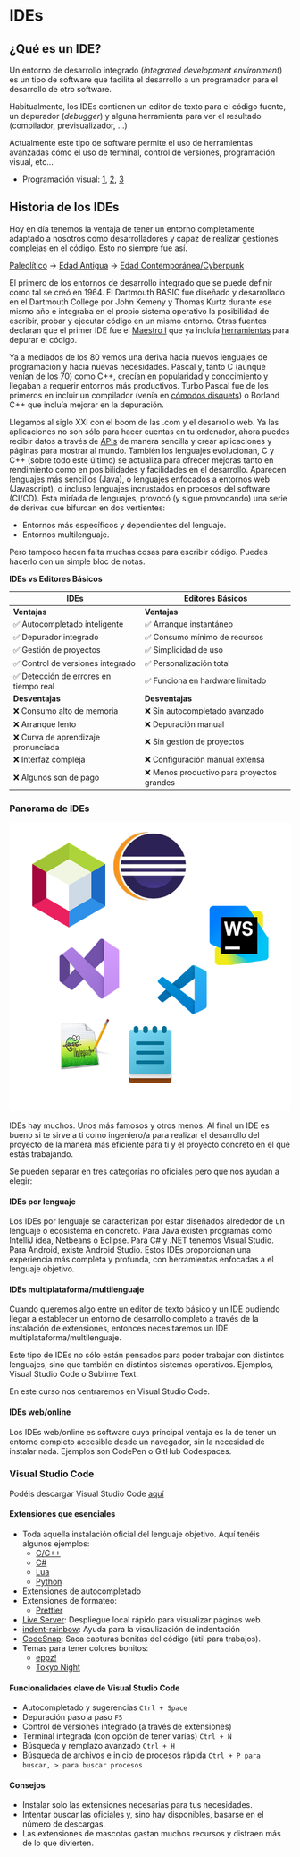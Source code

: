 # IDEs


## ¿Qué es un IDE?

Un entorno de desarrollo integrado (*integrated development environment*) es un tipo de software que facilita el desarrollo a un programador para el desarrollo de otro software.

Habitualmente, los IDEs contienen un editor de texto para el código fuente, un depurador (*debugger*) y alguna herramienta para ver el resultado (compilador, previsualizador, …)

Actualmente este tipo de software permite el uso de herramientas avanzadas cómo el uso de terminal, control de versiones, programación visual, etc...

- Programación visual: [1](https://scratch.mit.edu/projects/editor/?tutorial=getStarted), [2](https://www.steamakersblocks.com/web/project/editordemo?id=1), [3](https://dev.epicgames.com/documentation/en-us/unreal-engine/quick-start-guide-for-blueprints-visual-scripting-in-unreal-engine)

## Historia de los IDEs

Hoy en día tenemos la ventaja de tener un entorno completamente adaptado a nosotros como desarrolladores y capaz de realizar gestiones complejas en el código. Esto no siempre fue así.

[Paleolítico](https://es.wikipedia.org/wiki/Tarjeta_perforada) -> [Edad Antigua](https://www.techspot.com/images2/news/bigimage/2023/12/2023-12-05-image-14.jpg) -> [Edad Contemporánea/Cyberpunk](https://www.reddit.com/media?url=https%3A%2F%2Fi.redd.it%2F66cfc3xwzxxa1.jpg)

El primero de los entornos de desarrollo integrado que se puede definir como tal se creó en 1964. El Dartmouth BASIC fue diseñado y desarrollado en el Dartmouth College por John Kemeny y Thomas Kurtz durante ese mismo año e integraba en el propio sistema operativo la posibilidad de escribir, probar y ejecutar código en un mismo entorno. Otras fuentes declaran que el primer IDE fue el [Maestro I](https://www.flickr.com/photos/caseorganic/4642200363) que ya incluía [herramientas](https://en.wikipedia.org/wiki/Maestro_I#Technology) para depurar el código.

Ya a mediados de los 80 vemos una deriva hacia nuevos lenguajes de programación y hacia nuevas necesidades. Pascal y, tanto C (aunque venían de los 70) como C++, crecían en popularidad y conocimiento y llegaban a requerir entornos más productivos. Turbo Pascal fue de los primeros en incluir un compilador (venía en [cómodos disquets](https://keepcoding.io/wp-content/uploads/2024/08/28653358174_6cfe22806e_b.jpg)) o Borland C++ que incluía mejorar en la depuración.

Llegamos al siglo XXI con el boom de las .com y el desarrollo web. Ya las aplicaciones no son sólo para hacer cuentas en tu ordenador, ahora puedes recibir datos a través de [APIs](https://free-apis.github.io/#/browse) de manera sencilla y crear aplicaciones y páginas para mostrar al mundo. También los lenguajes evolucionan, C y C++ (sobre todo este último) se actualiza para ofrecer mejoras tanto en rendimiento como en posibilidades y facilidades en el desarrollo. Aparecen lenguajes más sencillos (Java), o lenguajes enfocados a entornos web (Javascript), o incluso lenguajes incrustados en procesos del software (CI/CD). Esta miríada de lenguajes, provocó (y sigue provocando) una serie de derivas que bifurcan en dos vertientes:

 - Entornos más específicos y dependientes del lenguaje.
 - Entornos multilenguaje.


Pero tampoco hacen falta muchas cosas para escribir código. Puedes hacerlo con un simple bloc de notas.

**IDEs vs Editores Básicos**

| **IDEs**                              | **Editores Básicos**                      |
| ------------------------------------- | ----------------------------------------- |
| **Ventajas**                          | **Ventajas**                              |
| ✅ Autocompletado inteligente          | ✅ Arranque instantáneo                    |
| ✅ Depurador integrado                 | ✅ Consumo mínimo de recursos              |
| ✅ Gestión de proyectos                | ✅ Simplicidad de uso                      |
| ✅ Control de versiones integrado      | ✅ Personalización total                   |
| ✅ Detección de errores en tiempo real | ✅ Funciona en hardware limitado           |
| **Desventajas**                       | **Desventajas**                           |
| ❌ Consumo alto de memoria             | ❌ Sin autocompletado avanzado             |
| ❌ Arranque lento                      | ❌ Depuración manual                       |
| ❌ Curva de aprendizaje pronunciada    | ❌ Sin gestión de proyectos                |
| ❌ Interfaz compleja                   | ❌ Configuración manual extensa            |
| ❌ Algunos son de pago                 | ❌ Menos productivo para proyectos grandes |

### Panorama de IDEs

![IDES](imgs/ides.jpg)

IDEs hay muchos. Unos más famosos y otros menos. Al final un IDE es bueno si te sirve a ti como ingeniero/a para realizar el desarrollo del proyecto de la manera más eficiente para ti y el proyecto concreto en el que estás trabajando.

Se pueden separar en tres categorías no oficiales pero que nos ayudan a elegir:

#### IDEs por lenguaje
Los IDEs por lenguaje se caracterizan por estar diseñados alrededor de un lenguaje o ecosistema en concreto. Para Java existen programas como IntelliJ idea, Netbeans o Eclipse. Para C# y .NET tenemos Visual Studio. Para Android, existe Android Studio.
Estos IDEs proporcionan una experiencia más completa y profunda, con herramientas enfocadas a el lenguaje objetivo.

#### IDEs multiplataforma/multilenguaje
Cuando queremos algo entre un editor de texto básico y un IDE pudiendo llegar a establecer un entorno de desarrollo completo a través de la instalación de extensiones, entonces necesitaremos un IDE multiplataforma/multilenguaje.

Este tipo de IDEs no sólo están pensados para poder trabajar con distintos lenguajes, sino que también en distintos sistemas operativos. Ejemplos, Visual Studio Code o Sublime Text.

En este curso nos centraremos en Visual Studio Code.

#### IDEs web/online
Los IDEs web/online es software cuya principal ventaja es la de tener un entorno completo accesible desde un navegador, sin la necesidad de instalar nada. Ejemplos son CodePen o GitHub Codespaces.

### Visual Studio Code

Podéis descargar Visual Studio Code [aquí](https://code.visualstudio.com)

#### Extensiones que esenciales
- Toda aquella instalación oficial del lenguaje objetivo. Aquí tenéis algunos ejemplos:
	- [C/C++](https://marketplace.visualstudio.com/items?itemName=ms-vscode.cpptools)
	- [C#](https://marketplace.visualstudio.com/items?itemName=ms-dotnettools.csharp)
	- [Lua](https://marketplace.visualstudio.com/items?itemName=sumneko.lua)
	- [Python](https://marketplace.visualstudio.com/items?itemName=ms-python.python)
- Extensiones de autocompletado
- Extensiones de formateo:
	- [Prettier](https://marketplace.visualstudio.com/items?itemName=esbenp.prettier-vscode)
- [Live Server](https://marketplace.visualstudio.com/items?itemName=ritwickdey.LiveServer): Despliegue local rápido para visualizar páginas web.
- [indent-rainbow](https://marketplace.visualstudio.com/items?itemName=oderwat.indent-rainbow): Ayuda para la visaulización de indentación
- [CodeSnap](https://marketplace.visualstudio.com/items?itemName=adpyke.codesnap): Saca capturas bonitas del código (útil para trabajos).
- Temas para tener colores bonitos:
	- [eppz!](https://marketplace.visualstudio.com/items?itemName=eppz.eppz-code)
	- [Tokyo Night](https://marketplace.visualstudio.com/items?itemName=enkia.tokyo-night)

#### Funcionalidades clave de Visual Studio Code
- Autocompletado y sugerencias `Ctrl + Space`
- Depuración paso a paso `F5`
- Control de versiones integrado (a través de extensiones)
- Terminal integrada (con opción de tener varías) `Ctrl + Ñ`
- Búsqueda y remplazo avanzado `Ctrl + H`
- Búsqueda de archivos e inicio de procesos rápida `Ctrl + P para buscar, > para buscar procesos`

#### Consejos
- Instalar solo las extensiones necesarias para tus necesidades.
- Intentar buscar las oficiales y, sino hay disponibles, basarse en el número de descargas.
- Las extensiones de mascotas gastan muchos recursos y distraen más de lo que divierten.
